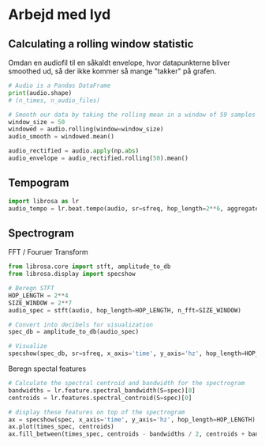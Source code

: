 # Arbejd med lyd

## Calculating a rolling window statistic
Omdan en audiofil til en såkaldt envelope, hvor datapunkterne bliver smoothed ud, så der ikke kommer så mange "takker" på grafen.

```python
# Audio is a Pandas DataFrame
print(audio.shape)
# (n_times, n_audio_files)

# Smooth our data by taking the rolling mean in a window of 59 samples
window_size = 50
windowed = audio.rolling(window=window_size)
audio_smooth = windowed.mean()
```

```python
audio_rectified = audio.apply(np.abs)
audio_envelope = audio_rectified.rolling(50).mean()
```

## Tempogram
```python
import librosa as lr
audio_tempo = lr.beat.tempo(audio, sr=sfreq, hop_length=2**6, aggregate=None)
```

## Spectrogram
FFT / Fouruer Transform

```python
from librosa.core import stft, amplitude_to_db 
from librosa.display import specshow

# Beregn STFT
HOP_LENGTH = 2**4
SIZE_WINDOW = 2**7
audio_spec = stft(audio, hop_length=HOP_LENGTH, n_fft=SIZE_WINDOW)

# Convert into decibels for visualization
spec_db = amplitude_to_db(audio_spec)

# Visualize
specshow(spec_db, sr=sfreq, x_axis='time', y_axis='hz', hop_length=HOP_LENGTH)
```

Beregn spectal features
```python
# Calculate the spectral centroid and bandwidth for the spectrogram
bandwidths = lr.feature.spectral_bandwidth(S=spec)[0]
centroids = lr.features.spectral_centroid(S=spec)[0]

# display these features on top of the spectrogram
ax = specshow(spec, x_axis='time', y_axis='hz', hop_length=HOP_LENGTH)
ax.plot(times_spec, centroids)
ax.fill_between(times_spec, centroids - bandwidths / 2, centroids + bandwidths / 2, alpha =0.5)
```